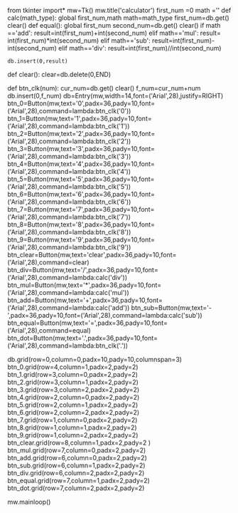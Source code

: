 from tkinter import*
mw=Tk()
mw.title('calculator')
first_num =0
math =''
def calc(math_type):
     global first_num,math
     math=math_type
     first_num=db.get()
     clear()
def equal():
    global first_num
    second_num=db.get()
    clear()
    if math =='add':
     result=int(first_num)+int(second_num)
    elif math=='mul':
        result= int(first_num)*int(second_num)
    elif math=='sub':
        result=int(first_num)-int(second_num)
    elif math=='div':
        result=int(first_num)//int(second_num)


    db.insert(0,result)




def clear():
    clear=db.delete(0,END)



def btn_clk(num):
    cur_num=db.get()
    clear()
    f_num=cur_num+num
    db.insert(0,f_num)
db=Entry(mw,width=14,font=('Arial',28),justify=RIGHT)
btn_0=Button(mw,text='0',padx=36,pady=10,font=('Arial',28),command=lambda:btn_clk('0'))
btn_1=Button(mw,text='1',padx=36,pady=10,font=('Arial',28),command=lambda:btn_clk('1'))
btn_2=Button(mw,text='2',padx=36,pady=10,font=('Arial',28),command=lambda:btn_clk('2'))
btn_3=Button(mw,text='3',padx=36,pady=10,font=('Arial',28),command=lambda:btn_clk('3'))
btn_4=Button(mw,text='4',padx=36,pady=10,font=('Arial',28),command=lambda:btn_clk('4'))
btn_5=Button(mw,text='5',padx=36,pady=10,font=('Arial',28),command=lambda:btn_clk('5'))
btn_6=Button(mw,text='6',padx=36,pady=10,font=('Arial',28),command=lambda:btn_clk('6'))
btn_7=Button(mw,text='7',padx=36,pady=10,font=('Arial',28),command=lambda:btn_clk('7'))
btn_8=Button(mw,text='8',padx=36,pady=10,font=('Arial',28),command=lambda:btn_clk('8'))
btn_9=Button(mw,text='9',padx=36,pady=10,font=('Arial',28),command=lambda:btn_clk('9'))
btn_clear=Button(mw,text='clear',padx=36,pady=10,font=('Arial',28),command=clear)
btn_div=Button(mw,text='/',padx=36,pady=10,font=('Arial',28),command=lambda:calc('div'))
btn_mul=Button(mw,text='*',padx=36,pady=10,font=('Arial',28),command=lambda:calc('mul'))
btn_add=Button(mw,text='+',padx=36,pady=10,font=('Arial',28),command=lambda:calc('add'))
btn_sub=Button(mw,text='-',padx=36,pady=10,font=('Arial',28),command=lambda:calc('sub'))
btn_equal=Button(mw,text='=',padx=36,pady=10,font=('Arial',28),command=equal)
btn_dot=Button(mw,text='.',padx=36,pady=10,font=('Arial',28),command=lambda:btn_clk('.'))



db.grid(row=0,column=0,padx=10,pady=10,columnspan=3)
btn_0.grid(row=4,column=1,padx=2,pady=2)
btn_1.grid(row=3,column=0,padx=2,pady=2)
btn_2.grid(row=3,column=1,padx=2,pady=2)
btn_3.grid(row=3,column=2,padx=2,pady=2)
btn_4.grid(row=2,column=0,padx=2,pady=2)
btn_5.grid(row=2,column=1,padx=2,pady=2)
btn_6.grid(row=2,column=2,padx=2,pady=2)
btn_7.grid(row=1,column=0,padx=2,pady=2)
btn_8.grid(row=1,column=1,padx=2,pady=2)
btn_9.grid(row=1,column=2,padx=2,pady=2)
btn_clear.grid(row=8,column=1,padx=2,pady=2 )
btn_mul.grid(row=7,column=0,padx=2,pady=2)
btn_add.grid(row=6,column=0,padx=2,pady=2)
btn_sub.grid(row=6,column=1,padx=2,pady=2)
btn_div.grid(row=6,column=2,padx=2,pady=2)
btn_equal.grid(row=7,column=1,padx=2,pady=2)
btn_dot.grid(row=7,column=2,padx=2,pady=2)

mw.mainloop()
